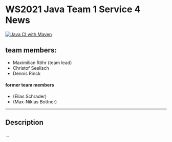 # WS2021 Java Team 1 Service 4 News
[![Java CI with Maven](https://github.com/fh-erfurt/WS2021_Java_Team_1_news/actions/workflows/maven.yml/badge.svg?branch=master)](https://github.com/fh-erfurt/WS2021_Java_Team_1_news/actions/workflows/maven.yml)
## team members:
* Maximilian Röhr (team lead)
* Christof Seelisch
* Dennis Rinck
#### former team members
* (Elias Schrader)
* (Max-Niklas Bottner)

---
## Description
...
